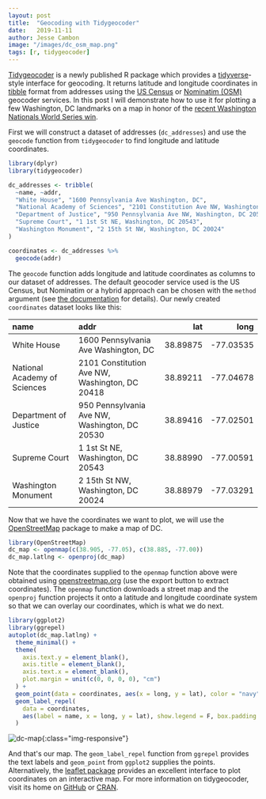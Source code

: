 ```yaml
---
layout: post
title:  "Geocoding with Tidygeocoder"
date:   2019-11-11
author: Jesse Cambon
image: "/images/dc_osm_map.png"
tags: [r, tidygeocoder]
---
```


[Tidygeocoder](https://github.com/jessecambon/tidygeocoder) is a newly published R package which provides a [tidyverse](https://www.tidyverse.org/)-style interface for geocoding. It returns latitude and longitude coordinates in [tibble](https://tibble.tidyverse.org/) format from addresses using the [US Census](https://geocoding.geo.census.gov/) or [Nominatim (OSM)](https://nominatim.openstreetmap.org/) geocoder services. In this post I will demonstrate how to use it for plotting a few Washington, DC landmarks on a map in honor of the [recent Washington Nationals World Series win](https://fivethirtyeight.com/features/the-nationals-wouldnt-say-die/).

First we will construct a dataset of addresses (`dc_addresses`) and use the `geocode` function from `tidygeocoder` to find longitude and latitude coordinates.

```r
library(dplyr)
library(tidygeocoder)

dc_addresses <- tribble(
  ~name, ~addr,
  "White House", "1600 Pennsylvania Ave Washington, DC",
  "National Academy of Sciences", "2101 Constitution Ave NW, Washington, DC 20418",
  "Department of Justice", "950 Pennsylvania Ave NW, Washington, DC 20530",
  "Supreme Court", "1 1st St NE, Washington, DC 20543",
  "Washington Monument", "2 15th St NW, Washington, DC 20024"
)

coordinates <- dc_addresses %>%
  geocode(addr)
```

The `geocode` function adds longitude and latitude coordinates as columns to our dataset of addresses. The default geocoder service used is the US Census, but Nominatim or a hybrid approach can be chosen with the `method` argument (see [the documentation](https://cran.r-project.org/web/packages/tidygeocoder/tidygeocoder.pdf) for details). Our newly created `coordinates` dataset looks like this:

| name                         | addr                                           |      lat |       long |
| :--------------------------- | :--------------------------------------------- | -------: | ---------: |
| White House                  | 1600 Pennsylvania Ave Washington, DC           | 38.89875 | \-77.03535 |
| National Academy of Sciences | 2101 Constitution Ave NW, Washington, DC 20418 | 38.89211 | \-77.04678 |
| Department of Justice        | 950 Pennsylvania Ave NW, Washington, DC 20530  | 38.89416 | \-77.02501 |
| Supreme Court                | 1 1st St NE, Washington, DC 20543              | 38.88990 | \-77.00591 |
| Washington Monument          | 2 15th St NW, Washington, DC 20024             | 38.88979 | \-77.03291 |


Now that we have the coordinates we want to plot, we will use the [OpenStreetMap](https://cran.r-project.org/package=OpenStreetMap) package to make a map of DC.

```r
library(OpenStreetMap)
dc_map <- openmap(c(38.905, -77.05), c(38.885, -77.00))
dc_map.latlng <- openproj(dc_map)
```

Note that the coordinates supplied to the `openmap` function above were obtained using [openstreetmap.org](https://www.openstreetmap.org/) (use the export button to extract coordinates). The `openmap` function downloads a street map and the `openproj` function projects it onto a latitude and longitude coordinate system so that we can overlay our coordinates, which is what we do next.

```r
library(ggplot2)
library(ggrepel)
autoplot(dc_map.latlng) +
  theme_minimal() +
  theme(
    axis.text.y = element_blank(),
    axis.title = element_blank(),
    axis.text.x = element_blank(),
    plot.margin = unit(c(0, 0, 0, 0), "cm")
  ) +
  geom_point(data = coordinates, aes(x = long, y = lat), color = "navy", size = 4, alpha = 1) +
  geom_label_repel(
    data = coordinates,
    aes(label = name, x = long, y = lat), show.legend = F, box.padding = .5, size = 5
  )
```

![dc-map]({{site.baseurl}}/images/dc_osm_map.png){:class="img-responsive"}

And that's our map. The `geom_label_repel` function from `ggrepel` provides the text labels and `geom_point` from `ggplot2` supplies the points. Alternatively, the [leaflet package](https://rstudio.github.io/leaflet/) provides an excellent interface to plot coordinates on an interactive map. For more information on tidygeocoder, visit its home on [GitHub](https://github.com/jessecambon/tidygeocoder) or [CRAN](https://cran.r-project.org/package=tidygeocoder).